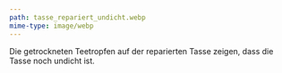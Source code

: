 ```yaml
---
path: tasse_repariert_undicht.webp
mime-type: image/webp
---
```


Die getrockneten Teetropfen auf der reparierten Tasse zeigen, dass die Tasse noch undicht ist.
